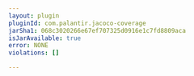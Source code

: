 ```yaml
---
layout: plugin
pluginId: com.palantir.jacoco-coverage
jarSha1: 068c3020266e67ef707325d0916e1c7fd8809aca
isJarAvailable: true
error: NONE
violations: []

---
```

